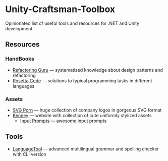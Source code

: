 # Unity-Craftsman-Toolbox
Opinionated list of useful tools and resources for .NET and Unity development
## Resources
### HandBooks
* [Refactoring Guru](https://refactoring.guru/) — systematized knowledge about design patterns and refactoring
* [Rosetta Code](https://rosettacode.org/wiki/Rosetta_Code) — solutions to typical programming tasks in different
  languages
### Assets
* [SVG Porn](https://svgporn.com/) — huge collection of company logos in gorgeous SVG format
* [Kenney](https://kenney.nl/) — website with collection of cute uniformly stylized assets
  * [Input Prompts](https://kenney.nl/assets/input-prompts) — awesome input prompts
## Tools
* [LanguageTool](https://languagetool.org/) — advanced multilingual grammar and spelling checker with CLI version